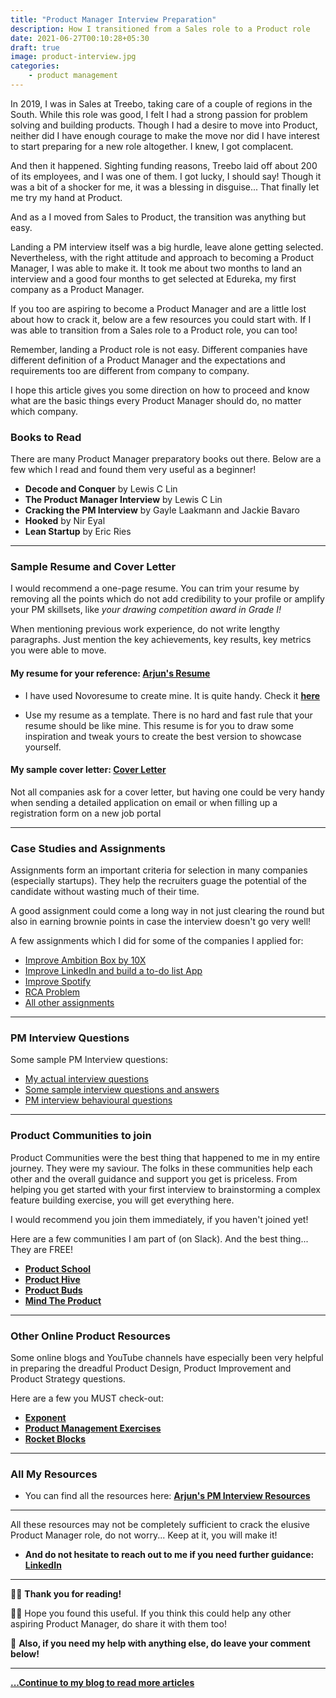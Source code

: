 ```yaml
---
title: "Product Manager Interview Preparation"
description: How I transitioned from a Sales role to a Product role
date: 2021-06-27T00:10:28+05:30
draft: true
image: product-interview.jpg
categories:
    - product management
---
```


In 2019, I was in Sales at Treebo, taking care of a couple of regions in the South. While this role was good, I felt I had a strong passion for problem solving and building products. Though I had a desire to move into Product, neither did I have enough courage to make the move nor did I have interest to start preparing for a new role altogether. I knew, I got complacent.

And then it happened. Sighting funding reasons, Treebo laid off about 200 of its employees, and I was one of them. I got lucky, I should say! Though it was a bit of a shocker for me, it was a blessing in disguise... That finally let me try my hand at Product.

And as a I moved from Sales to Product, the transition was anything but easy.

Landing a PM interview itself was a big hurdle, leave alone getting selected. Nevertheless, with the right attitude and approach to becoming a Product Manager, I was able to make it. It took me about two months to land an interview and a good four months to get selected at Edureka, my first company as a Product Manager.

If you too are aspiring to become a Product Manager and are a little lost about how to crack it, below are a few resources you could start with. If I was able to transition from a Sales role to a Product role, you can too!

Remember, landing a Product role is not easy. Different companies have different definition of a Product Manager and the expectations and requirements too are different from company to company.

I hope this article gives you some direction on how to proceed and know what are the basic things every Product Manager should do, no matter which company.

### Books to Read
There are many Product Manager preparatory books out there. Below are a few which I read and found them very useful as a beginner!
* **Decode and Conquer** by Lewis C Lin
* **The Product Manager Interview** by Lewis C Lin
* **Cracking the PM Interview** by Gayle Laakmann and Jackie Bavaro
* **Hooked** by Nir Eyal
* **Lean Startup** by Eric Ries

---
### Sample Resume and Cover Letter
I would recommend a one-page resume. You can trim your resume by removing all the points which do not add credibility to your profile or amplify your PM skillsets, like *your drawing competition award in Grade I!*

When mentioning previous work experience, do not write lengthy paragraphs. Just mention the key achievements, key results, key metrics you were able to move.

#### My resume for your reference: **[Arjun's Resume](https://drive.google.com/file/d/14IWU6OwcOl8Kmev910cTNwVJ0Plxv1a-/view?usp=sharing)**

* I have used Novoresume to create mine. It is quite handy. Check it **[here](https://novoresume.com/)**

* Use my resume as a template. There is no hard and fast rule that your resume should be like mine. This resume is for you to draw some inspiration and tweak yours to create the best version to showcase yourself.

#### My sample cover letter: **[Cover Letter](https://docs.google.com/document/d/1oqJn3dSLfG8q4YiZZncJaDjCwbtIHiynoxnfdHfsHuI/edit?usp=sharing)**
Not all companies ask for a cover letter, but having one could be very handy when sending a detailed application on email or when filling up a registration form on a new job portal


---
### Case Studies and Assignments
Assignments form an important criteria for selection in many companies (especially startups). They help the recruiters guage the potential of the candidate without wasting much of their time.

A good assignment could come a long way in not just clearing the round but also in earning brownie points in case the interview doesn't go very well!

A few assignments which I did for some of the companies I applied for:

* [Improve Ambition Box by 10X](https://docs.google.com/presentation/d/1Bg9l04iF8ON0eqo_K2CRUC690H-R7f9UNkPBtEk-k8g/edit?usp=sharing)
* [Improve LinkedIn and build a to-do list App](https://docs.google.com/document/d/1GLZQJywmcQttOWLUgd_o3E3gh9pXHpJ3NWRPxzqNPYQ/edit?usp=sharing)
* [Improve Spotify](https://docs.google.com/document/d/1QCuFb7sIIrtZMNmlQsRsnDZinQaF0eq5DzZOVQFwIGE/edit?usp=sharing)
* [RCA Problem](https://docs.google.com/document/d/12R7EpyRcHf9hGi8wbyI8kyoPTlBwi2_bks40vaY8bIc/edit?usp=sharing)
* [All other assignments](https://drive.google.com/drive/folders/1fTi56TYCOeGHjy9pfbYp_G4A2dtewGUh?usp=sharing)

---

### PM Interview Questions
Some sample PM Interview questions:
* [My actual interview questions](https://docs.google.com/document/d/1l5m-Rjt1wvdZpOyRCA874AS5fh9ffxuGRXqoVi16s9o/edit?usp=sharing)
* [Some sample interview questions and answers](https://docs.google.com/document/d/1xAgHikWfE2XHxyw1W0JjbXs1fi7DWHyTS8fjcPRI6ro/edit?usp=sharing)
* [PM interview behavioural questions](https://docs.google.com/document/d/1KMeQf5wOsefe6FiDF-9ivbW7oDkgatUb8o7SGRqVDwQ/edit?usp=sharing)

---

### Product Communities to join
Product Communities were the best thing that happened to me in my entire journey. They were my saviour. The folks in these communities help each other and the overall guidance and support you get is priceless. From helping you get started with your first interview to brainstorming a complex feature building exercise, you will get everything here.

I would recommend you join them immediately, if you haven't joined yet!

Here are a few communities I am part of (on Slack). And the best thing... They are FREE!
* **[Product School](https://product-school.slack.com)**
* **[Product Hive](https://product-hive.slack.com)**
* **[Product Buds](https://productbuds.slack.com)**
* **[Mind The Product](https://mindtheproduct.slack.com)**

---
### Other Online Product Resources
Some online blogs and YouTube channels have especially been very helpful in preparing the dreadful Product Design, Product Improvement and Product Strategy questions.

Here are a few you MUST check-out:
* **[Exponent](https://www.youtube.com/channel/UCjm_qVkCPjOVDz9BWjNqO9A)**
* **[Product Management Exercises](https://www.productmanagementexercises.com/)**
* **[Rocket Blocks](https://www.rocketblocks.me/)**

---
### All My Resources
* You can find all the resources here: **[Arjun's PM Interview Resources](https://drive.google.com/drive/folders/1Vka40EVTvvKytLQD_we43wi-Mh0TfRhc?usp=sharing)**

---

All these resources may not be completely sufficient to crack the elusive Product Manager role, do not worry... Keep at it, you will make it!
* **And do not hesitate to reach out to me if you need further guidance: [LinkedIn](https://linkedin.com/in/harisharjun)**

---
🙏🏼 **Thank you for reading!**

👍🏼 Hope you found this useful. If you think this could help any other aspiring Product Manager, do share it with them too!

💬 **Also, if you need my help with anything else, do leave your comment below!**

---

**[...Continue to my blog to read more articles](/)**